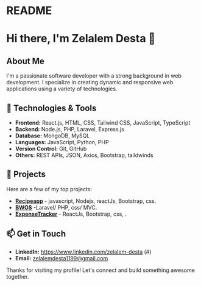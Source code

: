 # README
# Hi there, I'm Zelalem Desta 👋

## About Me

I'm a passionate software developer with a strong background in web development. I specialize in creating dynamic and responsive web applications using a variety of technologies.

## 🔧 Technologies & Tools

- **Frontend:** React.js, HTML, CSS, Tailwind CSS, JavaScript, TypeScript
- **Backend:** Node.js, PHP, Laravel, Express.js
- **Database:** MongoDB, MySQL
- **Languages:** JavaScript, Python, PHP
- **Version Control:** Git, GitHub
- **Others:** REST APIs, JSON, Axios, Bootstrap, taildwinds

## 🚀 Projects

Here are a few of my top projects:

- **[Recipeapp](#)** - javascript, Nodejs, reactJs, Bootstrap, css.
- **[BWOS](#)** -Laravel/ PHP, css/ MVC.
- **[ExpenseTracker](#)** - ReactJs, Bootstrap, css, .

## 📫 Get in Touch

- **LinkedIn:** https://www.linkedin.com/zelalem-desta (#)
- **Email:** zelalemdesta1199@gmail.com

Thanks for visiting my profile! Let's connect and build something awesome together.

